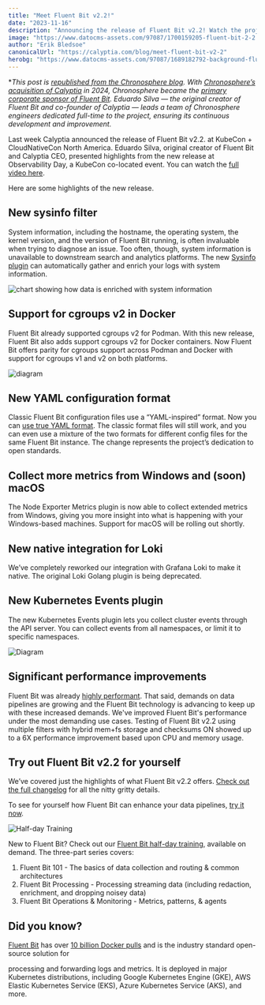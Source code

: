 ```yaml
---
title: "Meet Fluent Bit v2.2!"
date: "2023-11-16"
description: "Announcing the release of Fluent Bit v2.2! Watch the project update from Observability Day at KubeCon and read about some of the highlights from the new release."
image: "https://www.datocms-assets.com/97087/1700159205-fluent-bit-2-2.png?auto=format&fit=max&w=1200"
author: "Erik Bledsoe"
canonicalUrl: "https://calyptia.com/blog/meet-fluent-bit-v2-2"
herobg: "https://www.datocms-assets.com/97087/1689182792-background-fluent-bit.png"
---
```

**This post is [republished from the Chronosphere blog](https://calyptia.com/blog/meet-fluent-bit-v2-2). With [Chronosphere’s acquisition of Calyptia](https://chronosphere.io/news/chronosphere-acquires-calyptia/) in 2024, Chronosphere became the [primary corporate sponsor of Fluent Bit](https://chronosphere.io/fluent-bit/)</a>. Eduardo Silva — the original creator of Fluent Bit and co-founder of Calyptia — leads a team of Chronosphere engineers dedicated full-time to the project, ensuring its continuous development and improvement.*

Last week Calyptia announced the release of Fluent Bit v2.2. at KubeCon + CloudNativeCon North America. Eduardo Silva, original creator of Fluent Bit and Calyptia CEO, presented highlights from the new release at Observability Day, a KubeCon co-located event. You can watch the [full video here](https://calyptia.com/blog/meet-fluent-bit-v2-2). 

Here are some highlights of the new release.

## New sysinfo filter

System information, including the hostname, the operating system, the kernel version, and the version of Fluent Bit running, is often invaluable when trying to diagnose an issue. Too often, though, system information is unavailable to downstream search and analytics platforms. The new [Sysinfo plugin](https://docs.fluentbit.io/manual/pipeline/filters/sysinfo) can automatically gather and enrich your logs with system information.

![chart showing how data is enriched with system information](https://calyptia.com/_next/image?url=https://www.datocms-assets.com/97087/1700159200-fluent-bit-2-2-sysinfo.png&w=1920&q=75)

## Support for cgroups v2 in Docker

Fluent Bit already supported cgroups v2 for Podman. With this new release, Fluent Bit also adds support cgroups v2 for Docker containers. Now Fluent Bit offers parity for cgroups support across Podman and Docker with support for cgroups v1 and v2 on both platforms.

![diagram](https://calyptia.com/_next/image?url=https://www.datocms-assets.com/97087/1700159194-fluent-bit-2-2-cgroups.png&w=1920&q=75)

## New YAML configuration format

Classic Fluent Bit configuration files use a “YAML-inspired” format. Now you can [use true YAML format](https://docs.fluentbit.io/manual/administration/configuring-fluent-bit/yaml/configuration-file). The classic format files will still work, and you can even use a mixture of the two formats for different config files for the same Fluent Bit instance. The change represents the project’s dedication to open standards.

## Collect more metrics from Windows and (soon) macOS

The Node Exporter Metrics plugin is now able to collect extended metrics from Windows, giving you more insight into what is happening with your Windows-based machines. Support for macOS will be rolling out shortly. 

## New native integration for Loki

We’ve completely reworked our integration with Grafana Loki to make it native. The original Loki Golang plugin is being deprecated. 

## New Kubernetes Events plugin

The new Kubernetes Events plugin lets you collect cluster events through the API server. You can collect events from all namespaces, or limit it to specific namespaces. 

![Diagram](https://calyptia.com/_next/image?url=https://www.datocms-assets.com/97087/1700159188-fluent-bit-2-2-kubernetes-events.png&w=1920&q=75)

## Significant performance improvements

Fluent Bit was already [highly performant](https://calyptia.com/blog/benchmarking-fluent-bit). That said, demands on data pipelines are growing and the Fluent Bit technology is advancing to keep up with these increased demands. We've improved Fluent Bit's performance under the most demanding use cases. Testing of Fluent Bit v2.2 using multiple filters with hybrid mem+fs storage and checksums ON showed up to a 6X performance improvement based upon CPU and memory usage. 

## Try out Fluent Bit v2.2 for yourself

We’ve covered just the highlights of what Fluent Bit v2.2 offers. [Check out the full changelog](https://github.com/fluent/fluent-bit/releases/tag/v2.2.0) for all the nitty gritty details. 

To see for yourself how Fluent Bit can enhance your data pipelines, [try it now](https://docs.fluentbit.io/manual/installation/getting-started-with-fluent-bit). 

![Half-day Training](https://calyptia.com/_next/image?url=https://www.datocms-assets.com/97087/1697140572-summerseries_website-image.png&w=3840&q=75)

New to Fluent Bit? Check out our [Fluent Bit half-day training](https://calyptia.com/events/fluent-bit-half-day-training), available on demand. The three-part series covers:

1. Fluent Bit 101 - The basics of data collection and routing & common architectures
2. Fluent Bit Processing - Processing streaming data (including redaction, enrichment, and dropping noisey data)
3. Fluent Bit Operations & Monitoring - Metrics, patterns, & agents

## Did you know?

[Fluent Bit](https://fluentbit.io/) has over [10 billion Docker pulls](https://calyptia.com/blog/fluent-bit-surpasses-10-billion-docker-pulls) and is the industry standard open-source solution for

processing and forwarding logs and metrics. It is deployed in major Kubernetes distributions, including Google Kubernetes Engine (GKE), AWS Elastic Kubernetes Service (EKS), Azure Kubernetes Service (AKS), and more.

